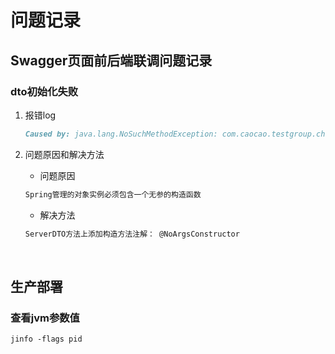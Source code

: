 # 问题记录

## Swagger页面前后端联调问题记录

### dto初始化失败

1. 报错log

   ```markdown
   Caused by: java.lang.NoSuchMethodException: com.caocao.testgroup.chase.server.model.ServerDTO.<init>()
   ```

2. 问题原因和解决方法

   * 问题原因

   ```markdown
   Spring管理的对象实例必须包含一个无参的构造函数
   ```

   * 解决方法

   ```markdown
   ServerDTO方法上添加构造方法注解： @NoArgsConstructor
   ```

   ​















## 生产部署

### 查看jvm参数值

```mark
jinfo -flags pid
```

